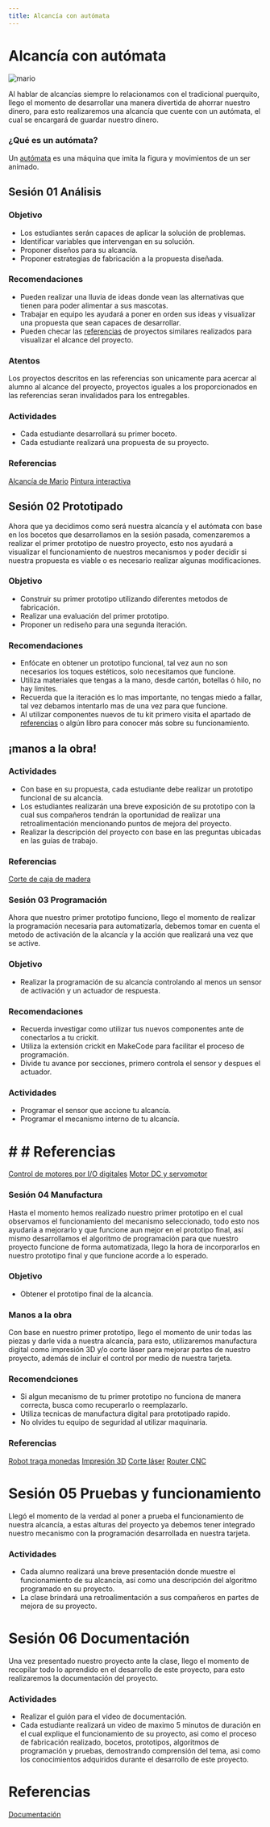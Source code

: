 ```yaml
---
title: Alcancía con autómata
---
```

# Alcancía con autómata
![mario]({{site.baseurl}}/img/mario.gif)

Al hablar de alcancías siempre lo relacionamos con el tradicional puerquito, llego el momento de desarrollar una manera divertida de ahorrar nuestro dinero, para esto realizaremos una alcancía que cuente con un autómata, el cual se encargará de guardar nuestro dinero.
### ¿Qué es un autómata?
Un [autómata](https://es.wikipedia.org/wiki/Aut%C3%B3mata) es una máquina que imita la figura y movimientos de un ser animado.

## Sesión 01 Análisis
### Objetivo 
- Los estudiantes serán capaces de aplicar la solución de problemas.
- Identificar variables que intervengan en su solución.
- Proponer diseños para su alcancía.
- Proponer estrategias de fabricación a la propuesta diseñada.

### Recomendaciones
- Pueden realizar una lluvia de ideas donde vean las alternativas que tienen para poder alimentar a sus mascotas.
- Trabajar en equipo les ayudará a poner en orden sus ideas y visualizar una propuesta que sean capaces de desarrollar.
- Pueden checar las [referencias](http://learn.makercademy.com/modules/referencias/Proyectos/) de proyectos similares realizados para visualizar el alcance del proyecto.
### Atentos
Los proyectos descritos en las referencias son unicamente para acercar al alumno al alcance del proyecto, proyectos iguales a los proporcionados en las referencias seran invalidados para los entregables.

### Actividades
+ Cada estudiante desarrollará su primer boceto.
+ Cada estudiante realizará una propuesta de su proyecto.

### Referencias

[Alcancía de Mario](https://www.youtube.com/watch?v=B9u5VdGh0uQ&t=23s)
[Pintura interactiva](https://learn.adafruit.com/the-scream-munch-screaming-interactive-scream-painting)

## Sesión 02 Prototipado
Ahora que ya decidimos como será nuestra alcancía y el autómata con base en los bocetos que desarrollamos en la sesión pasada, comenzaremos a realizar el primer prototipo de nuestro proyecto, esto nos ayudará a visualizar el funcionamiento de nuestros mecanismos y poder decidir si nuestra propuesta es viable o es necesario realizar algunas modificaciones.
### Objetivo 
+ Construir su primer prototipo utilizando diferentes metodos de fabricación.
+ Realizar una evaluación del primer prototipo.
+ Proponer un rediseño para una segunda iteración.
### Recomendaciones
+ Enfócate en obtener un prototipo funcional, tal vez aun no son necesarios los toques estéticos, solo necesitamos que funcione.
+ Utiliza materiales que tengas a la mano, desde cartón, botellas ó hilo, no hay limites.
+ Recuerda que la iteración es lo mas importante, no tengas miedo a fallar, tal vez debamos intentarlo mas de una vez para que funcione.
+ Al utilizar componentes nuevos de tu kit primero visita el apartado de [referencias](http://learn.makercademy.com/modules/referencias/Proyectos/) o algún libro para conocer más sobre su funcionamiento.

## ¡manos a la obra!
### Actividades
- Con base en su propuesta, cada estudiante debe realizar un prototipo funcional de su alcancía.
- Los estudiantes realizarán una breve exposición de su prototipo con la cual sus compañeros tendrán la oportunidad de realizar una retroalimentación mencionando puntos de mejora del proyecto.
- Realizar la descripción del proyecto con base en las preguntas ubicadas en las guías de trabajo.

### Referencias

[Corte de caja de madera](https://www.youtube.com/watch?v=TcLUj-DdMJg)

### Sesión 03 Programación 
Ahora que nuestro primer prototipo funciono, llego el momento de realizar la programación necesaria para automatizarla, debemos tomar en cuenta el metodo de activación de la alcancía y la acción que realizará una vez que se active.
### Objetivo
+ Realizar la programación de su alcancía controlando al menos un sensor de activación y un actuador de respuesta.
### Recomendaciones 
+ Recuerda investigar como utilizar tus nuevos componentes ante de conectarlos a tu crickit.
+ Utiliza la extensión crickit en MakeCode para facilitar el proceso de programación.
+ Divide tu avance por secciones, primero controla el sensor y despues el actuador.
### Actividades
+ Programar el sensor que accione tu alcancía.
+ Programar el mecanismo interno de tu alcancía.

# # # Referencias
[Control de motores por I/O digitales](https://learn.adafruit.com/universal-marionette-with-crickit)
[Motor DC y servomotor](https://learn.adafruit.com/make-it-bubble)
### Sesión 04 Manufactura
Hasta el momento hemos realizado nuestro primer prototipo en el cual observamos el funcionamiento del mecanismo seleccionado, todo esto nos ayudaría a mejorarlo y que funcione aun mejor en el prototipo final, así mismo desarrollamos el algoritmo de programación para que nuestro proyecto funcione de forma automatizada, llego la hora de incorporarlos en nuestro prototipo final y que funcione acorde a lo esperado.
### Objetivo 

* Obtener el prototipo final de la alcancía.
### Manos a la obra
Con base en nuestro primer prototipo, llego el momento de unir todas las piezas y darle vida a nuestra alcancía, para esto, utilizaremos manufactura digital como impresión 3D y/o corte láser para mejorar partes de nuestro proyecto, además de incluir el control por medio de nuestra tarjeta.
### Recomendciones 
+ Si algun mecanismo de tu primer prototipo no funciona de manera correcta, busca como recuperarlo o reemplazarlo.
+ Utiliza tecnicas de manufactura digital para prototipado rapido.
+ No olvides tu equipo de seguridad al utilizar maquinaria.
### Referencias
[Robot traga monedas](https://www.youtube.com/watch?v=GDdFLBP3Uhk)
[Impresión 3D](http://learn.makercademy.com/modules/referencias/Impresion3D/)
[Corte láser](http://learn.makercademy.com/modules/referencias/cortadoralaser/)
[Router CNC](http://learn.makercademy.com/modules/referencias/cnc/)
# Sesión 05 Pruebas y funcionamiento
Llegó el momento de la verdad al poner a prueba el funcionamiento de nuestra alcancía, a estas alturas del proyecto ya debemos tener integrado nuestro mecanismo con la programación desarrollada en nuestra tarjeta.
### Actividades
+ Cada alumno realizará una breve presentación donde muestre el funcionamiento de su alcancía, así como una descripción del algoritmo programado en su proyecto.
+ La clase brindará una retroalimentación a sus compañeros en partes de mejora de su proyecto.
# Sesión 06 Documentación 
Una vez presentado nuestro proyecto ante la clase, llego el momento de recopilar todo lo aprendido en el desarrollo de este proyecto, para esto realizaremos la documentación del proyecto.
### Actividades
+ Realizar el guión para el video de documentación.
+ Cada estudiante realizará un video de maximo 5 minutos de duración en el cual explique el funcionamiento de su proyecto, asi como el proceso de fabricación realizado, bocetos, prototipos, algoritmos de programación y pruebas, demostrando comprensión del tema, asi como los conocimientos adquiridos durante el desarrollo de este proyecto.

# Referencias 
[Documentación](http://learn.makercademy.com/modules/intro/documentacion/)

